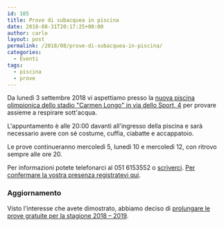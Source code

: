```yaml
---
id: 185
title: Prove di subacquea in piscina
date: 2018-08-31T20:17:25+00:00
author: carlo
layout: post
permalink: /2018/08/prove-di-subacquea-in-piscina/
categories:
  - Eventi
tags:
  - piscina
  - prove
---
```


Da lunedì 3 settembre 2018 vi aspettiamo presso la [nuova piscina olimpionica dello stadio "Carmen Longo" in via dello Sport, 4](/dove-siamo) per provare assieme a respirare sott'acqua.

L'appuntamento è alle 20:00 davanti all'ingresso della piscina e sarà necessario avere con sé costume, cuffia, ciabatte e accappatoio.

Le prove continueranno mercoledì 5, lunedì 10 e mercoledì 12, con ritrovo sempre alle ore 20.

Per informazioni potete telefonarci al 051 6153552 o [scriverci](/contattaci). [Per confermare la vostra presenza registratevi qui](https://goo.gl/forms/tDkDJgCLklrSKNrp2).

### Aggiornamento

Visto l'interesse che avete dimostrato, abbiamo deciso di [prolungare le prove gratuite per la stagione 2018 &#8211; 2019](/prove-gratuite-in-piscina).
